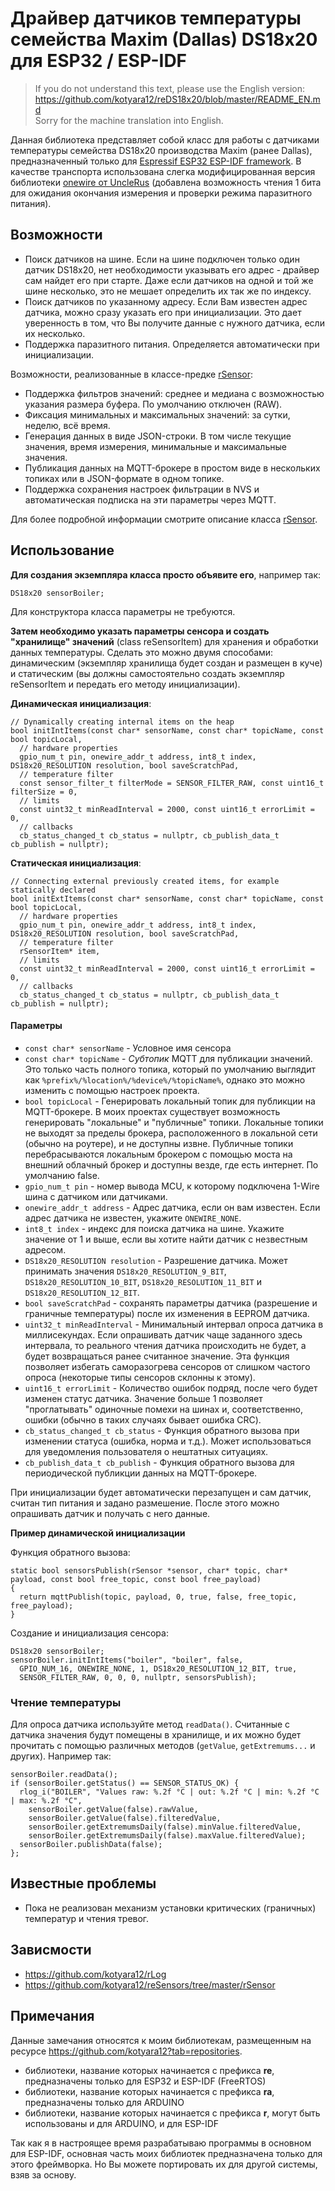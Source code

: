 # Драйвер датчиков температуры семейства Maxim (Dallas) DS18x20 для ESP32 / ESP-IDF

> If you do not understand this text, please use the English version: <br/>https://github.com/kotyara12/reDS18x20/blob/master/README_EN.md <br/>Sorry for the machine translation into English.

Данная библиотека представляет собой класс для работы с датчиками температуры семейства DS18x20 производства Maxim (ранее Dallas), предназначенный только для [Espressif ESP32 ESP-IDF framework](https://github.com/espressif/esp-idf). В качестве транспорта использована слегка модифицированная версия библиотеки [onewire от UncleRus](https://github.com/UncleRus/esp-idf-lib/tree/master/components/onewire) (добавлена возможность чтения 1 бита для ожидания окончания измерения и проверки режима паразитного питания). 

## Возможности
- Поиск датчиков на шине. Если на шине подключен только один датчик DS18x20, нет необходимости указывать его адрес - драйвер сам найдет его при старте. Даже если датчиков на одной и той же шине несколько, это не мешает определить их так же по индексу.
- Поиск датчиков по указанному адресу. Если Вам известен адрес датчика, можно сразу указать его при инициализации. Это дает уверенность в том, что Вы получите данные с нужного датчика, если их несколько.
- Поддержка паразитного питания. Определяется автоматически при инициализации.

Возможности, реализованные в классе-предке [rSensor](https://github.com/kotyara12/reSensors/tree/master/rSensor):

- Поддержка фильтров значений: среднее и медиана с возможностью указания размера буфера. По умолчанию отключен (RAW).
- Фиксация минимальных и максимальных значений: за сутки, неделю, всё время.
- Генерация данных в виде JSON-строки. В том числе текущие значения, время измерения, минимальные и максимальные значения.
- Публикация данных на MQTT-брокере в простом виде в нескольких топиках или в JSON-формате в одном топике.
- Поддержка сохранения настроек фильтрации в NVS и автоматическая подписка на эти параметры через MQTT.

Для более подробной информации смотрите описание класса [rSensor](https://github.com/kotyara12/reSensors/tree/master/rSensor).

## Использование

**Для создания экземпляра класса просто объявите его**, например так:
```
DS18x20 sensorBoiler;
```
Для конструктора класса параметры не требуются.

**Затем необходимо указать параметры сенсора и создать "хранилище" значений** (class reSensorItem) для хранения и обработки данных температуры. Сделать это можно двумя способами: динамическим (экземпляр хранилища будет создан и размещен в куче) и статическим (вы должны самостоятельно создать экземпляр reSensorItem и передать его методу инициализации).

**Динамическая инициализация**:
```
// Dynamically creating internal items on the heap
bool initIntItems(const char* sensorName, const char* topicName, const bool topicLocal,  
  // hardware properties
  gpio_num_t pin, onewire_addr_t address, int8_t index, DS18x20_RESOLUTION resolution, bool saveScratchPad,
  // temperature filter
  const sensor_filter_t filterMode = SENSOR_FILTER_RAW, const uint16_t filterSize = 0,
  // limits
  const uint32_t minReadInterval = 2000, const uint16_t errorLimit = 0,
  // callbacks
  cb_status_changed_t cb_status = nullptr, cb_publish_data_t cb_publish = nullptr);
```

**Статическая инициализация**:
```
// Connecting external previously created items, for example statically declared
bool initExtItems(const char* sensorName, const char* topicName, const bool topicLocal,
  // hardware properties
  gpio_num_t pin, onewire_addr_t address, int8_t index, DS18x20_RESOLUTION resolution, bool saveScratchPad,
  // temperature filter
  rSensorItem* item,
  // limits
  const uint32_t minReadInterval = 2000, const uint16_t errorLimit = 0,
  // callbacks
  cb_status_changed_t cb_status = nullptr, cb_publish_data_t cb_publish = nullptr);
```

#### Параметры
- ```const char* sensorName``` - Условное имя сенсора
- ```const char* topicName``` - _Субтопик_ MQTT для публикации значений. Это только часть полного топика, который по умолчанию выглядит как ```%prefix%/%location%/%device%/%topicName%```, однако это можно изменить с помощью настроек проекта.
- ```bool topicLocal``` - Генерировать локальный топик для публикции на MQTT-брокере. В моих проектах существует возможность генерировать "локальные" и "публичные" топики. Локальные топики не выходят за пределы брокера, расположенного в локальной сети (обычно на роутере), и не доступны извне. Публичные топики перебрасываются локальным брокером с помощью моста на внешний облачный брокер и доступны везде, где есть интернет. По умолчанию false.
- ```gpio_num_t pin``` - номер вывода MCU, к которому подключена 1-Wire шина с датчиком или датчиками.
- ```onewire_addr_t address``` - Адрес датчика, если он вам известен. Если адрес датчика не известен, укажите ```ONEWIRE_NONE```.
- ```int8_t index``` - индекс для поиска датчика на шине. Укажите значение от 1 и выше, если вы хотите найти датчик с незвестным адресом.
- ```DS18x20_RESOLUTION resolution``` - Разрешение датчика. Может принимать значения ```DS18x20_RESOLUTION_9_BIT```, ```DS18x20_RESOLUTION_10_BIT```, ```DS18x20_RESOLUTION_11_BIT``` и ```DS18x20_RESOLUTION_12_BIT```.
- ```bool saveScratchPad``` - сохранять параметры датчика (разрешение и граничные температуры) после их изменения в EEPROM датчика.
- ```uint32_t minReadInterval``` - Минимальный интервал опроса датчика в миллисекундах. Если опрашивать датчик чаще заданного здесь интервала,  то реального чтения датчика происходить не будет, а будет возвращаться ранее считанное значение. Эта функция позволяет избегать саморазогрева сенсоров от слишком частого опроса (некоторые типы сенсоров склонны к этому).
- ```uint16_t errorLimit``` - Количество ошибок подряд, после чего будет изменен статус датчика. Значение больше 1 позволяет "проглатывать" одиночные помехи на шинах и, соответственно, ошибки (обычно в таких случаях бывает ошибка CRC).
- ```cb_status_changed_t cb_status``` - Функция обратного вызова при изменении статуса (ошибка, норма и т.д.). Может использоваться для уведомления пользователя о нештатных ситуациях.
- ```cb_publish_data_t cb_publish``` - Функция обратного вызова для периодической публикции данных на MQTT-брокере.

При инициализации будет автоматически перезапущен и сам датчик, считан тип питания и задано размешение. После этого можно опрашивать датчик и получать с него данные.


**Пример динамической инициализации**

Функция обратного вызова:
```
static bool sensorsPublish(rSensor *sensor, char* topic, char* payload, const bool free_topic, const bool free_payload)
{
  return mqttPublish(topic, payload, 0, true, false, free_topic, free_payload);
}
```
Создание и инициализация сенсора:
```
DS18x20 sensorBoiler;
sensorBoiler.initIntItems("boiler", "boiler", false,
  GPIO_NUM_16, ONEWIRE_NONE, 1, DS18x20_RESOLUTION_12_BIT, true, 
  SENSOR_FILTER_RAW, 0, 0, 0, nullptr, sensorsPublish);
```


### Чтение температуры
Для опроса датчика используйте метод ```readData()```. Считанные с датчика значения будут помещены в хранилище, и их можно будет прочитать с помощью различных методов (```getValue```, ```getExtremums...``` и других). Например так:
```
sensorBoiler.readData();
if (sensorBoiler.getStatus() == SENSOR_STATUS_OK) {
  rlog_i("BOILER", "Values raw: %.2f °С | out: %.2f °С | min: %.2f °С | max: %.2f °С", 
    sensorBoiler.getValue(false).rawValue, 
    sensorBoiler.getValue(false).filteredValue,
    sensorBoiler.getExtremumsDaily(false).minValue.filteredValue,
    sensorBoiler.getExtremumsDaily(false).maxValue.filteredValue);
  sensorBoiler.publishData(false);
};
```


## Известные проблемы
- Пока не реализован механизм установки критических (граничных) температур и чтения тревог.

## Зависмости
- https://github.com/kotyara12/rLog
- https://github.com/kotyara12/reSensors/tree/master/rSensor

## Примечания
Данные замечания относятся к моим библиотекам, размещенным на ресурсе https://github.com/kotyara12?tab=repositories.

- библиотеки, название которых начинается с префикса **re**, предназначены только для ESP32 и ESP-IDF (FreeRTOS)
- библиотеки, название которых начинается с префикса **ra**, предназначены только для ARDUINO
- библиотеки, название которых начинается с префикса **r**, могут быть использованы и для ARDUINO, и для ESP-IDF

Так как я в настроящее время разрабатываю программы в основном для ESP-IDF, основная часть моих библиотек предназначена только для этого фреймворка. Но Вы можете портировать их для другой системы, взяв за основу.
